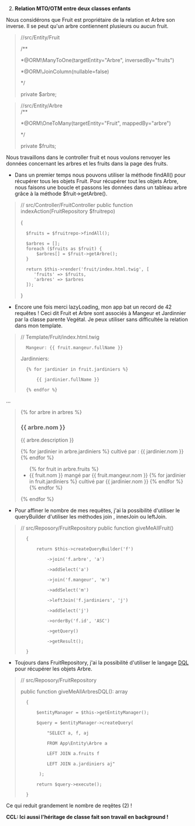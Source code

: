 2. **Relation MTO/OTM entre deux classes enfants**

Nous considérons que Fruit est propriétaire de la relation et Arbre son inverse. Il se peut qu'un arbre contiennent plusieurs ou aucun fruit. 

>    //src/Entity/Fruit
>    
>   /**
>    
>    *@ORM\ManyToOne(targetEntity="Arbre", inversedBy="fruits")
>
>    *@ORM\JoinColumn(nullable=false)
>
>    */
>    
>    private $arbre;

>    //src/Entity/Arbre  
>   /**
>   
>    *@ORM\OneToMany(targetEntity="Fruit", mappedBy="arbre")
>    
>    */
>    
>   private $fruits;

Nous travaillons dans le controller fruit et nous voulons renvoyer les données concernant les arbres et les fruits dans la page des fruits.

- Dans un premier temps nous pouvons utiliser la méthode findAll() pour récupérer tous les objets Fruit. Pour récupérer tout les objets Arbre, nous faisons une boucle et passons les données dans un tableau arbre grâce à la méthode $fruit->getArbre().

>   // src/Controller/FruitController
>   public function indexAction(FruitRepository $fruitrepo)
>   
>    {
>    
>       $fruits = $fruitrepo->findAll();
>       
>       $arbres = [];
>       foreach ($fruits as $fruit) {
>           $arbres[] = $fruit->getArbre();
>       }
>       
>       return $this->render('fruit/index.html.twig', [
>          'fruits' => $fruits,
>          'arbres' => $arbres
>       ]);
>    }

- Encore une fois merci lazyLoading, mon app bat un record de 42 requêtes ! Ceci dit Fruit et Arbre sont associés à Mangeur et Jardinnier par la classe parente Vegétal. Je peux utiliser sans difficultée la relation dans mon template.

>   // Template/Fruit/index.html.twig
>   <p>
>   
>       Mangeur: {{ fruit.mangeur.fullName }}
>       
>   </p>
>   
>   <p> Jardinniers: 
>   
>       {% for jardinier in fruit.jardiniers %}
>       
>           {{ jardinier.fullName }}
>           
>       {% endfor %}
>       
>   </p>
...
>   {% for arbre in arbres %}
>       <div class="col-md-4">
>           <h3>{{ arbre.nom }}</h3>
>           <p>{{ arbre.description }}</p>
>           <p>
>               {% for jardinier in arbre.jardiniers %}
>                   cultivé par : {{ jardinier.nom }}
>               {% endfor %}    
>           </p>
>           <p>
>               <ul>
>                   {% for fruit in arbre.fruits %}
>                       <li>{{ fruit.nom }} 
>                           mangé par {{ fruit.mangeur.nom }}
>                       {% for jardinier in fruit.jardiniers %}
>                           cultivé par {{ jardinier.nom }}
>                       {% endfor %}    
>                       </li>
>                   {% endfor %}
>               </ul>
>           </p>
>       </div>
>   {% endfor %}

- Pour affiner le nombre de mes requêtes, j'ai la possibilité d'utiliser le queryBuilder d'utiliser les méthodes join , innerJoin ou leftJoin.

>   // src/Reposory/FruitRepository
>   public function giveMeAllFruit()
>   
>       {
>       
>           return $this->createQueryBuilder('f')
>           
>               ->join('f.arbre', 'a')
>               
>               ->addSelect('a')
>               
>               ->join('f.mangeur', 'm')
>               
>               ->addSelect('m')
>               
>               ->leftJoin('f.jardiniers', 'j')
>               
>               ->addSelect('j')
>               
>               ->orderBy('f.id', 'ASC')
>               
>               ->getQuery()
>               
>               ->getResult();
>               
>       }

- Toujours dans FruitRepository, j'ai la possibilité d'utiliser le langage [DQL](https://www.doctrine-project.org/projects/doctrine-orm/en/2.6/reference/dql-doctrine-query-language.html#doctrine-query-language) pour récupérer les objets Arbre.

>   // src/Reposory/FruitRepository
>   
>   public function giveMeAllArbresDQL(): array
>   
>       {
>       
>           $entityManager = $this->getEntityManager();
>           
>           $query = $entityManager->createQuery(
>           
>               "SELECT a, f, aj
>               
>               FROM App\Entity\Arbre a
>               
>               LEFT JOIN a.fruits f
>               
>               LEFT JOIN a.jardiniers aj"
>               
>            );
>           
>           return $query->execute();
>           
>       }

Ce qui reduit grandement le nombre de reqêtes (2) !

**CCL: Ici aussi l'héritage de classe fait son travail en background !**





